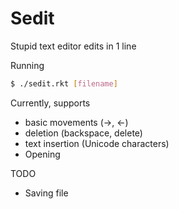 # Sedit
Stupid text editor edits in 1 line

Running
``` sh
$ ./sedit.rkt [filename]
```

Currently, supports 
- basic movements (->, <-)
- deletion (backspace, delete)
- text insertion (Unicode characters)
- Opening

TODO
- Saving file
